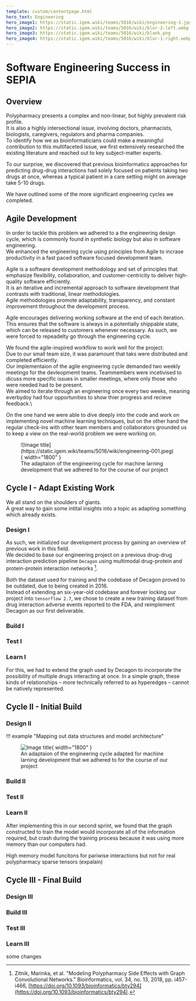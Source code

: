 ```yaml
---
template: custom/contentpage.html
hero_text: Engineering
hero_image1: https://static.igem.wiki/teams/5016/wiki/engineering-1.jpg
hero_image2: https://static.igem.wiki/teams/5016/wiki/blur-2-left.webp
hero_image3: https://static.igem.wiki/teams/5016/wiki/blank.png
hero_image4: https://static.igem.wiki/teams/5016/wiki/blur-1-right.webp
---
```


# Software Engineering Success in SEPIA

## Overview

Polypharmacy presents a complex and non-linear, but highly prevalent risk profile.\
It is also a highly intersectional issue, involving doctors, pharmacists, biologists, caregivers, regulators and pharma companies.\
To identify how we as bioinformaticians could make a meaningful contribution to this multifaceted issue, we first extensively researched the existing literature and reached out to key subject-matter experts.

To our surprise, we discovered that previous bioinformatics approaches for predicting drug-drug interactions had solely focused on patients taking two drugs at once, whereas a typical patient in a care setting might on average take 5-10 drugs.

We have outlined some of the more significant engineering cycles we completed.

## Agile Development

In order to tackle this problem we adhered to a the engineering design cycle, which is commonly found in synthetic biology but also in software engineering.\
We enhanced the engineering cycle using principles from Agile to incrase productivity in a fast paced software focused development team.

Agile is a software development methodology and set of principles that emphasize flexibility, collaboration, and customer-centricity to deliver high-quality software efficiently.\
It is an iterative and incremental approach to software development that contrasts with traditional, linear methodologies.\
Agile methodologies promote adaptability, transparency, and constant improvement throughout the development process.

Agile encourages delivering working software at the end of each iteration.\
This ensures that the software is always in a potentially shippable state, which can be released to customers whenever necessary. As such, we were forced to repeadelty go through the engineering cycle.

We found the agile-inspired workflow to work well for the project.\
Due to our small team size, it was paramount that taks were distributed and completed efficiently.\
Our implementaion of the agile engineering cycle demanded two weekly meetings for the devleopmemt teams. Teammembers were incetivised to dicuss more specific issues in smaller meetings, where only those who were needed had to be present.\
We aimed to iterate through an engineering once every two weeks, meaning everbydoy had four opportunities to show thier progress and recieve feedback.\

On the one hand we were able to dive deeply into the code and work on implementing novel machine learning techniques, but on the other hand the regular check-ins with other team members and collaborators grounded us to keep a view on the real-world problem we were working on.

<figure markdown>
  ![Image title](https://static.igem.wiki/teams/5016/wiki/engineering-001.jpeg){ width="1800" }
  <figcaption>The adaptaion of the engineering cycle for machine larning development that we adhered to for the course of our project</figcaption>
</figure>

## Cycle I - Adapt Existing Work

We all stand on the shoulders of giants.\
A great way to gain some intital insights into a topic as adapting something which already exists.

### Design I

As such, we initialized our development process by gaining an overview of previous work in this field.\
We decided to base our engineering project on a previous drug-drug interaction prediction pipeline `Decagon` using multimodal drug-protein and protein-protein interaction networks [^1].

Both the dataset used for training and the codebase of Decagon proved to be outdated, due to being created in 2016.\
Instead of extending an six-year-old codebase and forever locking our project into `tensorflow 2.7`, we chose to create a new training dataset from drug interaction adverse events reported to the FDA, and reimplement Decagon as our first deliverable.

### Build I

### Test I

### Learn I

For this, we had to extend the graph used by Decagon to incorporate the possibility of multiple drugs interacting at once.
In a simple graph, these kinds of relationships – more technically referred to as hyperedges – cannot be natively represented.

## Cycle II - Initial Build

### Design II

!!! example "Mapping out data structures and model architecture"
    <figure markdown>
    ![Image title](https://static.igem.wiki/teams/5016/wiki/model-design.jpg){ width="1800" }
    <figcaption>An adaptaion of the engineering cycle adapted for machine larning development that we adhered to for the course of our project</figcaption>
    </figure>


### Build II

### Test II

### Learn II

After implementing this in our second sprint, we found that the graph constructed to train the model would incorporate all of the information required, but crash during the training process because it was using more memory than our computers had.

High memory
model funcitons for pariwise interactions but not for real polypharmacy
sparse tensors (expalain)

## Cycle III - Final Build

### Design III

### Build III

### Test III

### Learn III


some changes


[^1]: Zitnik, Marinka, et al. "Modeling Polypharmacy Side Effects with Graph Convolutional Networks." Bioinformatics, vol. 34, no. 13, 2018, pp. i457-i466,  [https://doi.org/10.1093/bioinformatics/bty294](https://doi.org/10.1093/bioinformatics/bty294).
